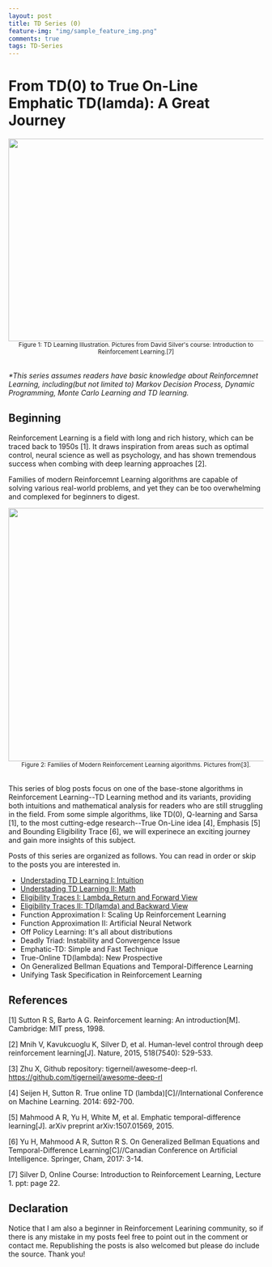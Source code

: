 ```yaml
---
layout: post
title: TD Series (0)
feature-img: "img/sample_feature_img.png"
comments: true
tags: TD-Series
---
```


# From TD(0) to True On-Line Emphatic TD(lamda): A Great Journey

<img src="{{ site.baseurl }}/img/2017-07-26-TD-starter/header.png" width="1500" height="400" />

<center><small> Figure 1: TD Learning Illustration. Pictures from David Silver's course: Introduction to Reinforcement Learning.[7]</small></center>
<br />

*\*This series assumes readers have basic knowledge about Reinforcemnet Learning, including(but not limited to) Markov Decision Process, Dynamic Programming, Monte Carlo Learning and TD learning.*

## Beginning
Reinforcement Learning is a field with long and rich history, which can be traced back to 1950s [1]. It draws inspiration from areas such as optimal control, neural science as well as psychology, and has shown tremendous success when combing with deep learning approaches [2].

Families of modern Reinforcemnt Learning algorithms are capable of solving various real-world problems, and yet they can be too overwhelming and complexed for beginners to digest.

<img src="{{ site.baseurl }}/img/2017-07-26-TD-starter/drl-landscape.jpeg" width="4000" height="500" />

<center><small> Figure 2: Families of Modern Reinforcement Learning algorithms. Pictures from[3].</small></center>
<br />

This series of blog posts focus on one of the base-stone algorithms in Reinforcement Learning--TD Learning method and its variants, providing both intuitions and mathematical analysis for readers who are still struggling in the field. From some simple algorithms, like TD(0), Q-learning and Sarsa [1], to the most cutting-edge research--True On-Line idea [4], Emphasis [5] and Bounding Eligibility Trace [6], we will experinece an exciting journey and gain more insights of this subject.

Posts of this series are organized as follows. You can read in order or skip to the posts you are interested in.

- [Understading TD Learning I: Intuition](https://alexbanana19.github.io/2017/07/27/TD-learning.html)
- [Understading TD Learning II: Math](https://alexbanana19.github.io/2017/07/27/TD-learning.html)
- [Eligibility Traces I: Lambda_Return and Forward View](https://alexbanana19.github.io/2017/07/29/eligibility-trace-1.html)
- [Eligibility Traces II: TD(lamda) and Backward View](https://alexbanana19.github.io/2017/07/29/eligibility-trace-2.html)
- Function Approximation I: Scaling Up Reinforcement Learning
- Function Approximation II: Artificial Neural Network
- Off Policy Learning: It's all about distributions
- Deadly Triad: Instability and Convergence Issue
- Emphatic-TD: Simple and Fast Technique
- True-Online TD(lambda): New Prospective
- On Generalized Bellman Equations and Temporal-Difference Learning
- Unifying Task Specification in Reinforcement Learning


## References
[1] Sutton R S, Barto A G. Reinforcement learning: An introduction[M]. Cambridge: MIT press, 1998.

[2] Mnih V, Kavukcuoglu K, Silver D, et al. Human-level control through deep reinforcement learning[J]. Nature, 2015, 518(7540): 529-533.

[3] Zhu X, Github repository: tigerneil/awesome-deep-rl. https://github.com/tigerneil/awesome-deep-rl

[4] Seijen H, Sutton R. True online TD (lambda)[C]//International Conference on Machine Learning. 2014: 692-700.

[5] Mahmood A R, Yu H, White M, et al. Emphatic temporal-difference learning[J]. arXiv preprint arXiv:1507.01569, 2015.

[6] Yu H, Mahmood A R, Sutton R S. On Generalized Bellman Equations and Temporal-Difference Learning[C]//Canadian Conference on Artificial Intelligence. Springer, Cham, 2017: 3-14.

[7] Silver D, Online Course: Introduction to Reinforcement Learning, Lecture 1. ppt: page 22.

## Declaration
Notice that I am also a beginner in Reinforcement Learining community, so if there is any mistake in my posts feel free to point out in the comment or contact me. Republishing the posts is also welcomed but please do include the source. Thank you!
